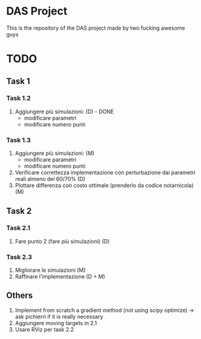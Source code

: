# DAS Project

This is the repository of the DAS project made by two fucking awesome guys

# TODO

## Task 1

### Task 1.2

1. Aggiungere più simulazioni: (D) - DONE
    - modificare parametri
    - modificare numero punti

### Task 1.3

1. Aggiungere più simulazioni: (M)
    - modificare parametri
    - modificare numero punti
2. Verificare correttezza implementazione con perturbazione dai parametri reali almeno del 60/70% (D)
3. Plottare differenza con costo ottimale (prenderlo da codice notarnicola) (M)

## Task 2

### Task 2.1

1. Fare punto 2 (fare più simulazioni) (D)

### Task 2.3

1. Migliorare le simulazioni (M)
2. Raffinare l'implementazione (D + M)

## Others

1. Implement from scratch a gradient method (not using scipy optimize) -> ask pichierri if it is really necessary
2. Aggiungere moving targets in 2.1
3. Usare RViz per task 2.2
